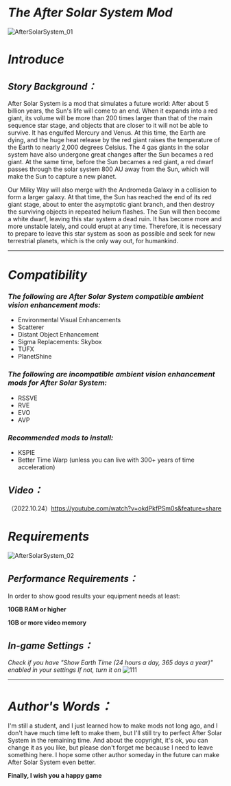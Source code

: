 # ***The After Solar System Mod***
![AfterSolarSystem_01](https://user-images.githubusercontent.com/78585019/201314116-b0e765b8-4e66-4781-b82c-d6de8cae90d5.png)
# ***Introduce***
## ***Story Background：***
After Solar System is a mod that simulates a future world: After about 5 billion years, the Sun's life will come to an end. When it expands into a red giant, its volume will be more than 200 times larger than that of the main sequence star stage, and objects that are closer to it will not be able to survive. It has engulfed Mercury and Venus. At this time, the Earth are dying, and the huge heat release by the red giant raises the temperature of the Earth to nearly 2,000 degrees Celsius. The 4 gas giants in the solar system have also undergone great changes after the Sun becames a red giant. At the same time, before the Sun becames a red giant, a red dwarf passes through the solar system 800 AU away from the Sun, which will make the Sun to capture a new planet.

Our Milky Way will also merge with the Andromeda Galaxy in a collision to form a larger galaxy. At that time, the Sun has reached the end of its red giant stage, about to enter the asymptotic giant branch, and then destroy the surviving objects in repeated helium flashes. The Sun will then become a white dwarf, leaving this star system a dead ruin. It has become more and more unstable lately, and could erupt at any time. Therefore, it is necessary to prepare to leave this star system as soon as possible and seek for new terrestrial planets, which is the only way out, for humankind.
***

# ***Compatibility***
### _***The following are After Solar System compatible ambient vision enhancement mods:***_
- Environmental Visual Enhancements
- Scatterer
- Distant Object Enhancement
- Sigma Replacements: Skybox
- TUFX
- PlanetShine

### _***The following are incompatible ambient vision enhancement mods for After Solar System:***_
- RSSVE
- RVE
- EVO
- AVP

### _***Recommended mods to install:***_
- KSPIE
- Better Time Warp (unless you can live with 300+ years of time acceleration)

## ***Video：***
（2022.10.24）https://youtube.com/watch?v=okdPkfPSm0s&feature=share

# ***Requirements***
![AfterSolarSystem_02](https://user-images.githubusercontent.com/78585019/201315608-36a912a1-31e4-4e7a-b87c-82c4e31ff5d4.png)
## *Performance Requirements：*
In order to show good results your equipment needs at least:


****10GB RAM or higher****

****1GB or more video memory****
## *In-game Settings：*
*Check if you have "Show Earth Time (24 hours a day, 365 days a year)" enabled in your settings If not, turn it on*
![111](https://user-images.githubusercontent.com/78585019/194764856-c6c18118-4177-4670-93e8-bbc839b6e617.png)

***
# ***Author's Words：***

I'm still a student, and I just learned how to make mods not long ago, and I don't have much time left to make them, but I'll still try to perfect After Solar System in the remaining time.
And about the copyright, it's ok, you can change it as you like, but please don't forget me because I need to leave something here. I hope some other author someday in the future can make After Solar System even better.

**Finally, I wish you a happy game**












